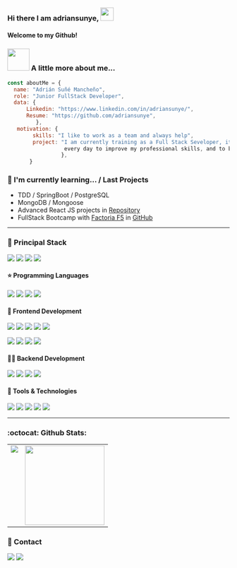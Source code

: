 ### Hi there I am adriansunye, <img src="https://raw.githubusercontent.com/aemmadi/aemmadi/master/wave.gif" width="30"> 

#### Welcome to my Github!

### <img src="https://media.giphy.com/media/VgCDAzcKvsR6OM0uWg/giphy.gif" width="50"> A little more about me...  


```javascript
const aboutMe = {
  name: "Adrián Suñé Mancheño",
  role: "Junior FullStack Developer",
  data: { 
      Linkedin: "https://www.linkedin.com/in/adriansunye/", 
      Resume: "https://github.com/adriansunye",
         },
   motivation: {    
        skills: "I like to work as a team and always help",
        project: "I am currently training as a Full Stack Seveloper, it inspires me to learn frontend and backend 
                  every day to improve my professional skills, and to be part of a team",
                 },
       }
```


### 🌱 I'm currently learning... / Last Projects

- TDD / SpringBoot / PostgreSQL
- MongoDB / Mongoose
- Advanced React JS  projects in <a href="https://github.com/adriansunye/coders-consultory-client" target="_blank">Repository</a>
- FullStack Bootcamp with <a href="https://factoriaf5.org/" target="_blank">Factoria F5</a> in <a href="https://github.com/adriansunye" target="_blank">GitHub</a>

---

<h3>
  🚀 Principal Stack
</h3> 
<p>
  <img src="https://img.shields.io/badge/React-20232A?style=for-the-badge&logo=react&logoColor=61DAFB">
  <img src="https://img.shields.io/badge/Node.js-339933?style=for-the-badge&logo=nodedotjs&logoColor=white">
  <img src="https://img.shields.io/badge/Laravel-FF2D20?style=for-the-badge&logo=laravel&logoColor=white">
  <img src="https://img.shields.io/badge/MySQL-00000F?style=for-the-badge&logo=mysql&logoColor=white">
  
</p>
  
<h4> ⭐ Programming Languages</h4>
<p>
  <img src="https://img.shields.io/badge/JavaScript-F7DF1E?style=for-the-badge&logo=javascript&logoColor=black">
  <img src="https://img.shields.io/badge/TypeScript-007ACC?style=for-the-badge&logo=typescript&logoColor=white">
  <img src="https://img.shields.io/badge/PHP-777BB4?style=for-the-badge&logo=php&logoColor=white">
  <img src="https://img.shields.io/badge/Java-ED8B00?style=for-the-badge&logo=java&logoColor=white">
</p>

<h4>📌 Frontend Development</h4>
<p>
  <img src="https://img.shields.io/badge/HTML5-E34F26?style=for-the-badge&logo=html5&logoColor=white">
  <img src="https://img.shields.io/badge/CSS3-1572B6?style=for-the-badge&logo=css3&logoColor=white">
  <img src="https://img.shields.io/badge/Sass-CC6699?style=for-the-badge&logo=sass&logoColor=white">
  <img src="https://img.shields.io/badge/Bootstrap-563D7C?style=for-the-badge&logo=bootstrap&logoColor=white">
  <img src="https://img.shields.io/badge/Tailwind_CSS-38B2AC?style=for-the-badge&logo=tailwind-css&logoColor=white">
 </p>
 <p>
  <img src="https://img.shields.io/badge/styled--components-DB7093?style=for-the-badge&logo=styled-components&logoColor=white">
  <img src="https://img.shields.io/badge/Material--UI-0081CB?style=for-the-badge&logo=material-ui&logoColor=white">
  <img src="https://img.shields.io/badge/React-20232A?style=for-the-badge&logo=react&logoColor=61DAFB">
  <img src="https://img.shields.io/badge/Redux-593D88?style=for-the-badge&logo=redux&logoColor=white">
</p>

<h4>👩‍💻 Backend Development</h4>
<p>
  <img src="https://img.shields.io/badge/PHP-777BB4?style=for-the-badge&logo=php&logoColor=white">
  <img src="https://img.shields.io/badge/Laravel-FF2D20?style=for-the-badge&logo=laravel&logoColor=white">
  <img src="https://img.shields.io/badge/Node.js-339933?style=for-the-badge&logo=nodedotjs&logoColor=white">
  <img src="https://img.shields.io/badge/MySQL-00000F?style=for-the-badge&logo=mysql&logoColor=white">
  
</p>
<h4>💾 Tools & Technologies</h4>
<p>
  <img src="https://img.shields.io/badge/Git-F05032?style=for-the-badge&logo=git&logoColor=white">
  <img src="https://img.shields.io/badge/GitHub-100000?style=for-the-badge&logo=github&logoColor=white">
  <img src="https://img.shields.io/badge/Notion-000000?style=for-the-badge&logo=notion&logoColor=white">
  <img src="https://img.shields.io/badge/Postman-FF6C37?style=for-the-badge&logo=Postman&logoColor=white">
  <img src="https://img.shields.io/badge/Vercel-000000?style=for-the-badge&logo=vercel&logoColor=white">
</p>

---

### :octocat: Github Stats:

<table>
  <tr>
    <td valign="top"><img src="https://github-readme-stats.vercel.app/api/top-langs/?username=belcar-ceci&theme=radical&card_width=450em)](https://github.com/adriansunye/adriansunye/github-readme-stats"/></td>
    <td valign="center"><img height="180em" src="https://github-readme-stats.vercel.app/api?username=adriansunye&show_icons=true&hide_border=true&&count_private=true&include_all_commits=true&theme=radical&hide_stars=false" /></td>
  </tr>
</table>

### 📇 Contact
<p>
  <a href="https://www.linkedin.com/in/adriansunye/"><img src="https://img.shields.io/badge/LinkedIn-0077B5?style=for-the-badge&logo=linkedin&logoColor=white"></a>
   <a href="mailto:adrian.sunye@gmail.com"><img src="https://img.shields.io/badge/Gmail-D14836?style=for-the-badge&logo=gmail&logoColor=white"></a>
</p>
